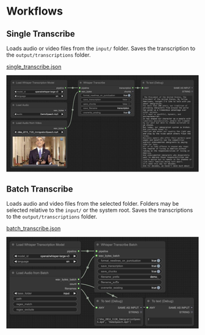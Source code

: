 # Workflows

## Single Transcribe

Loads audio or video files from the `input/` folder. Saves the transcription to the `output/transcriptions` folder.

[single_transcribe.json](../workflows/single_transcribe.json)

<img src="../workflows/single_transcribe.jpg" alt="isolated" width="800"/>


## Batch Transcribe

Loads audio and video files from the selected folder. Folders may be selected relative to the `input/` or the system root. Saves the transcriptions to the `output/transcriptions` folder.

[batch_transcribe.json](../workflows/batch_transcribe.json)

<img src="../workflows/batch_transcribe.jpg" alt="isolated" width="800"/>
